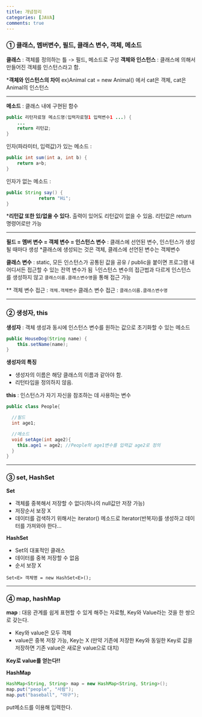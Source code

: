 ```yaml
---
title: 개념정리
categories: [JAVA]
comments: true
---
```


### ① 클래스, 멤버변수, 필드, 클래스 변수, 객체, 메소드


**클래스** : 객체를 정의하는 틀 -> 필드, 메소드로 구성
**객체와 인스턴스** : 클래스에 의해서 만들어진 객체를 인스턴스라고 함.

***객체와 인스턴스의 차이** 
ex)Animal cat = new Animal() 에서 
cat은 객체, cat은 Animal의 인스턴스

---
**메소드** : 클래스 내에 구현된 함수
```java
public 리턴자료형 메소드명(입력자료형1 입력변수1 ...) {
    ...
    return 리턴값;
} 
```

인자(파라미터, 입력값)가 있는 메소드 :
```java
public int sum(int a, int b) {
	return a+b;
}
```

인자가 없는 메소드 :

```java
public String say() {
			return "Hi";
}
```

***리턴값 또한 있/없을 수 있다.**
출력이 있어도 리턴값이 없을 수 있음. 리턴값은 return 명령어로만 가능

---

**필드 = 멤버 변수 = 객체 변수 = 인스턴스 변수** : 클래스에 선언된 변수, 인스턴스가 생성될 때마다 생성
*클래스에 생성되는 것은 객체, 클레스에 선언된 변수는 객체변수

**클래스 변수** : static, 모든 인스턴스가 공통된 값을 공유 / public을 붙이면 프로그램 내 어디서든 접근할 수 있는 전역 변수가 됨
└인스턴스 변수의 접근법과 다르게 인스턴스를 생성하지 않고 `클래스이름.클래스변수명`을 통해 접근 가능

** 객체 변수 접근 : `객체.객체변수`
    클래스 변수 접근 : `클래스이름.클래스변수명`

---

### ② 생성자, this

**생성자** : 객체 생성과 동시에 인스턴스 변수를 원하는 값으로 초기화할 수 있는 메소드

```java
public HouseDog(String name) {
    this.setName(name);
} 
```

**생성자의 특징**
- 생성자의 이름은 해당 클래스의 이름과 같아야 함.
- 리턴타입을 정의하지 않음.

**this** : 인스턴스가 자기 자신을 참조하는 데 사용하는 변수

```java
public class People{

  //필드
  int age1;

  //메소드
  void setAge(int age2){
    this.age1 = age2; //People의 age1변수를 입력값 age2로 정의
  }
}
```

---

### ③ set, HashSet
**Set**
- 객체를 중복해서 저장할 수 없다(하나의 null값만 저장 가능)
- 저장순서 보장 X
- 데이터를 검색하기 위해서는 iterator() 메소드로 Iterator(반복자)를 생성하고 데이터를 가져와야 한다...

**HashSet**
- Set의 대표적인 클래스
- 데이터를 중복 저장할 수 없음
- 순서 보장 X 

`Set<E> 객체명 = new HashSet<E>();`

---

### ④ map, hashMap
**map** : 대응 관계를 쉽게 표현할 수 있게 해주는 자료형, Key와 Value라는 것을 한 쌍으로 갖는다.
- Key와 value은 모두 객체
- value은 중복 저장 가능, Key는 X
(만약 기존에 저장한 Key와 동일한 Key로 값을 저장하면 기존 value은 새로운 value으로 대치)

**Key로 value를 얻는다!!**

**HashMap**

```java
HashMap<String, String> map = new HashMap<String, String>();
map.put("people", "사람");
map.put("baseball", "야구");
```

put메소드를 이용해 입력한다.